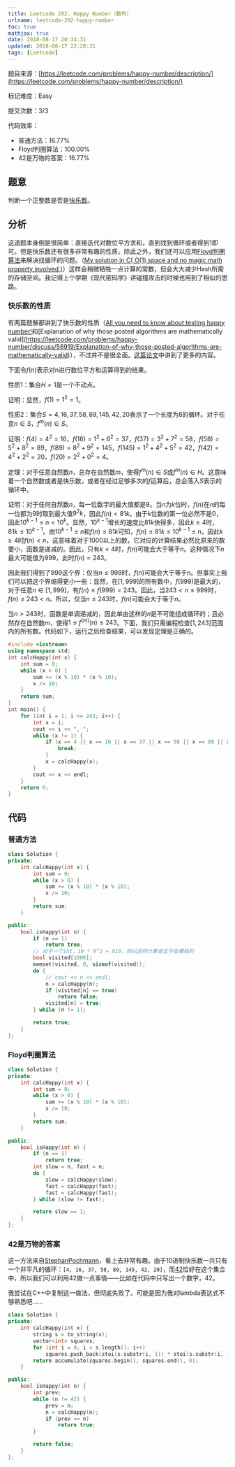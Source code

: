 ```yaml
---
title: Leetcode 202. Happy Number（数列）
urlname: leetcode-202-happy-number
toc: true
mathjax: true
date: 2018-08-17 20:34:31
updated: 2018-08-17 22:28:31
tags: [Leetcode]
---
```


题目来源：[https://leetcode.com/problems/happy-number/description/](https://leetcode.com/problems/happy-number/description/)

标记难度：Easy

提交次数：3/3

代码效率：

* 普通方法：16.77%
* Floyd判圈算法：100.00%
* 42是万物的答案：16.77%

## 题意

判断一个正整数是否是[快乐数](https://zh.wikipedia.org/wiki/%E5%BF%AB%E6%A8%82%E6%95%B8)。

## 分析

这道题本身倒是很简单：直接迭代对数位平方求和，直到找到循环或者得到1即可。但是快乐数还有很多非常有趣的性质。除此之外，我们还可以应用[Floyd判圈算法](https://zh.wikipedia.org/wiki/Floyd%E5%88%A4%E5%9C%88%E7%AE%97%E6%B3%95)来解决找循环的问题。（[My solution in C( O(1) space and no magic math property involved )](https://leetcode.com/problems/happy-number/discuss/56917/My-solution-in-C%28-O%281%29-space-and-no-magic-math-property-involved-%29)）这样会稍微牺牲一点计算的常数，但会大大减少Hash所需的存储空间。我记得上个学期《现代密码学》讲碰撞攻击的时候也用到了相似的思路。

### 快乐数的性质

有两篇题解都讲到了快乐数的性质（[All you need to know about testing happy number!](https://leetcode.com/problems/happy-number/discuss/56918/All-you-need-to-know-about-testing-happy-number!)和[Explanation of why those posted algorithms are mathematically valid](https://leetcode.com/problems/happy-number/discuss/56919/Explanation-of-why-those-posted-algorithms-are-mathematically-valid)），不过并不是很全面。[这篇论文](http://math.bard.edu/student/pdfs/alison-mutter.pdf)中讲到了更多的内容。

下面令$f(n)$表示对n进行数位平方和运算得到的结果。

性质1：集合$H = {1}$是一个不动点。

证明：显然，$f(1) = 1^2 = 1$。

性质2：集合$S = {4, 16, 37, 58, 89, 145, 42, 20}$表示了一个长度为8的循环。对于任意$n \in S$，$f^m(n) \in S$。

证明：$f(4) = 4^2 = 16$，$f(16) = 1^2 + 6^2 = 37$，$f(37) = 3^2 + 7^2 = 58$，$f(58) = 5^2 + 8^2 = 89$，$f(89) = 8^2 + 9^2 = 145$，$f(145) = 1^2 + 4^2 + 5^2 = 42$，$f(42) = 4^2 + 2^2 = 20$，$f(20) = 2^2 + 0^2 = 4$。

定理：对于任意自然数$n$，总存在自然数$m$，使得$f^m(n) \in S$或$f^m(n) \in H$。这意味着一个自然数或者是快乐数，或者在经过足够多次的$f$运算后，总会落入$S$表示的循环中。

证明：对于任何自然数$n$，每一位数字的最大值都是9。当$n$为$k$位时，$f(n)$在$n$的每一位都为9时取到最大值$9^2 k$，因此$f(n) < 81k$。由于$k$位数的第一位必然不是0，因此$10^{k-1} \leq n < 10^k$。显然，$10^{k-1}$增长的速度比$81k$快得多，因此$k \geq 4$时，$81k \leq 10^{k-1}$。由$10^{k-1} \leq n$和$f(n) \leq 81k$可知，$f(n) \leq 81k \leq 10^{k-1} \leq n$，因此$k \geq 4$时$f(n) < n$，这意味着对于1000以上的数，它对应的计算结果必然比原来的数要小，函数是递减的。因此，只有$k < 4$时，$f(n)$可能会大于等于$n$。这种情况下$n$最大可能值为999，此时$f(n) = 243$。

因此我们得到了999这个界：仅当$n \leq 999$时，$f(n)$可能会大于等于$n$。但事实上我们可以把这个界缩得更小一些：显然，在$[1, 999]$的所有数中，$f(999)$是最大的，对于任意$n \in [1, 999]$，有$f(n) \leq f(999) = 243$。因此，当$243 < n \leq 999$时，$f(n) \leq 243 < n$。所以，仅当$n \leq 243$时，$f(n)$可能会大于等于$n$。

当$n > 243$时，函数是单调递减的，因此单由这样的$n$是不可能组成循环的；且必然存在自然数$m$，使得$1 \leq f^{(m)}(n) \leq 243$。下面，我们只需编程检查$[1, 243]$范围内的所有数。代码如下，运行之后检查结果，可以发现定理是正确的。

```cpp
#include <iostream>
using namespace std;
int calcHappy(int x) {
    int sum = 0;
    while (x > 0) {
        sum += (x % 10) * (x % 10);
        x /= 10;
    }
    return sum;
}
int main() {
    for (int i = 1; i <= 243; i++) {
        int x = i;
        cout << i << ", ";
        while (x != 1) {
            if (x == 4 || x == 16 || x == 37 || x == 58 || x == 89 || x == 145 || x == 42 || x == 20) {
                break;
            }
            x = calcHappy(x);
        }
        cout << x << endl;
    }
    return 0;
}
```

## 代码

### 普通方法

```cpp
class Solution {
private:
    int calcHappy(int x) {
        int sum = 0;
        while (x > 0) {
            sum += (x % 10) * (x % 10);
            x /= 10;
        }
        return sum;
    }

public:
    bool isHappy(int n) {
        if (n == 1)
            return true;
        // 对于一个int，10 * 9^2 = 810，所以这样计算肯定不会爆栈的
        bool visited[1000];
        memset(visited, 0, sizeof(visited));
        do {
            // cout << n << endl;
            n = calcHappy(n);
            if (visited[n] == true)
                return false;
            visited[n] = true;
        } while (n != 1);

        return true;
    }
};
```

### Floyd判圈算法

```cpp
class Solution {
private:
    int calcHappy(int x) {
        int sum = 0;
        while (x > 0) {
            sum += (x % 10) * (x % 10);
            x /= 10;
        }
        return sum;
    }

public:
    bool isHappy(int n) {
        if (n == 1)
            return true;
        int slow = n, fast = n;
        do {
            slow = calcHappy(slow);
            fast = calcHappy(fast);
            fast = calcHappy(fast);
        } while (slow != fast);

        return slow == 1;
    }
};
```

### 42是万物的答案

这一方法来自[StephanPochmann](https://leetcode.com/problems/happy-number/discuss/57028/42-is-the-answer)，看上去非常有趣。由于10进制快乐数一共只有一个非平凡的循环：`[4, 16, 37, 58, 89, 145, 42, 20]`，而[42](https://en.wikipedia.org/wiki/Phrases_from_The_Hitchhiker%27s_Guide_to_the_Galaxy#Answer_to_the_Ultimate_Question_of_Life.2C_the_Universe.2C_and_Everything_.2842.29)恰好在这个集合中，所以我们可以利用42做一点事情——比如在代码中只写出一个数字，42。

我尝试在C++中复制这一做法，但彻底失败了。可能是因为我对lambda表达式不够熟悉吧……

```cpp
class Solution {
private:
    int calcHappy(int x) {
        string s = to_string(x);
        vector<int> squares;
        for (int i = 0; i < s.length(); i++)
            squares.push_back(stoi(s.substr(i, 1)) * stoi(s.substr(i, 1)));
        return accumulate(squares.begin(), squares.end(), 0);
    }

public:
    bool isHappy(int n) {
        int prev;
        while (n != 42) {
            prev = n;
            n = calcHappy(n);
            if (prev == n)
                return true;
        }

        return false;
    }
};
```
